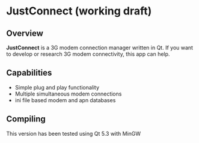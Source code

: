 # JustConnect (working draft)

## Overview
**JustConnect** is a 3G modem connection manager written in Qt.
If you want to develop or research 3G modem connectivity, this app can help.

## Capabilities
- Simple plug and play functionality
- Multiple simultaneous modem connections
- ini file based modem and apn databases

## Compiling
This version has been tested using Qt 5.3 with MinGW

